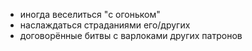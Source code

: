 - иногда веселиться "с огоньком"
- наслаждаться страданиями его/других
- договорённые битвы с варлоками других патронов